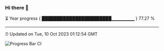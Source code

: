 ### Hi there 👋

⏳ Year progress { ███████████████████████▁▁▁▁▁▁▁ } 77.27 %

---

⏰ Updated on Tue, 10 Oct 2023 01:12:54 GMT

![Progress Bar CI](https://github.com/ZhaoGui/ZhaoGui/workflows/Progress%20Bar%20CI/badge.svg)
